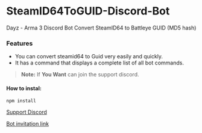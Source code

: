 # SteamID64ToGUID-Discord-Bot
Dayz - Arma 3 Discord Bot Convert SteamID64 to Battleye GUID (MD5 hash)

### Features
- You can convert steamid64 to Guid very easily and quickly.
- It has a command that displays a complete list of all bot commands.

> **Note:** If **You Want** can join the support discord.

#### How to instal:
`npm install`

[Support Discord](https://discord.gg/M3FvUq8)

[Bot invitation link](https://discord.com/api/oauth2/authorize?client_id=706139732073250860&permissions=537394240&scope=bot)
